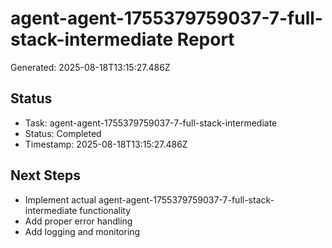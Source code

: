 # agent-agent-1755379759037-7-full-stack-intermediate Report

Generated: 2025-08-18T13:15:27.486Z

## Status
- Task: agent-agent-1755379759037-7-full-stack-intermediate
- Status: Completed
- Timestamp: 2025-08-18T13:15:27.486Z

## Next Steps
- Implement actual agent-agent-1755379759037-7-full-stack-intermediate functionality
- Add proper error handling
- Add logging and monitoring
